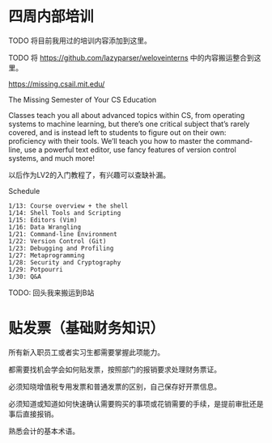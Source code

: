 # 四周内部培训


TODO 将目前我用过的培训内容添加到这里。

TODO 将 https://github.com/lazyparser/weloveinterns 中的内容搬运整合到这里。

https://missing.csail.mit.edu/

The Missing Semester of Your CS Education

Classes teach you all about advanced topics within CS, from operating systems to machine learning, but there’s one critical subject that’s rarely covered, and is instead left to students to figure out on their own: proficiency with their tools. We’ll teach you how to master the command-line, use a powerful text editor, use fancy features of version control systems, and much more!

以后作为LV2的入门教程了，有兴趣可以查缺补漏。

Schedule

    1/13: Course overview + the shell
    1/14: Shell Tools and Scripting
    1/15: Editors (Vim)
    1/16: Data Wrangling
    1/21: Command-line Environment
    1/22: Version Control (Git)
    1/23: Debugging and Profiling
    1/27: Metaprogramming
    1/28: Security and Cryptography
    1/29: Potpourri
    1/30: Q&A

TODO: 回头我来搬运到B站

# 贴发票（基础财务知识）


所有新入职员工或者实习生都需要掌握此项能力。

都需要找机会学会如何贴发票，按照部门的报销要求处理财务票证。

必须知晓增值税专用发票和普通发票的区别，自己保存好开票信息。

必须知道或知道如何快速确认需要购买的事项或花销需要的手续，是提前审批还是事后直接报销。

熟悉会计的基本术语。
